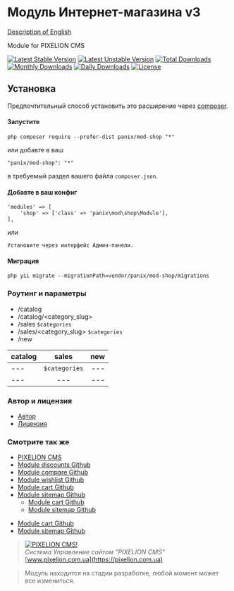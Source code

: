 # Модуль Интернет-магазина v3
[Description of English](README.md)

Module for PIXELION CMS

[![Latest Stable Version](https://poser.pugx.org/panix/mod-shop/v/stable)](https://packagist.org/packages/panix/mod-shop)
[![Latest Unstable Version](https://poser.pugx.org/panix/mod-shop/v/unstable)](https://packagist.org/packages/panix/mod-shop)
[![Total Downloads](https://poser.pugx.org/panix/mod-shop/downloads)](https://packagist.org/packages/panix/mod-shop)
[![Monthly Downloads](https://poser.pugx.org/panix/mod-shop/d/monthly)](https://packagist.org/packages/panix/mod-shop)
[![Daily Downloads](https://poser.pugx.org/panix/mod-shop/d/daily)](https://packagist.org/packages/panix/mod-shop)
[![License](https://poser.pugx.org/panix/mod-shop/license)](https://packagist.org/packages/panix/mod-shop)


## Установка

Предпочтительный способ установить это расширение через [composer](http://getcomposer.org/download/).

#### Запустите

```
php composer require --prefer-dist panix/mod-shop "*"
```

или добавте в ваш

```
"panix/mod-shop": "*"
```

в требуемый раздел вашего файла `composer.json`.

#### Добавте в ваш конфиг
```
'modules' => [
    'shop' => ['class' => 'panix\mod\shop\Module'],
],
```
или
```
Установите через интерфейс Админ-панели.
```

#### Миграция
```
php yii migrate --migrationPath=vendor/panix/mod-shop/migrations
```



### Роутинг и параметры
- /catalog
- /catalog/<category_slug>
- /sales `$categories`
- /sales/<category_slug> `$categories`
- /new 

| catalog   |      sales      |  new |
|-----------|:-------------:|------:|
| ---       |`$categories`| --- |
| ---       |    ---       |   --- |


### Автор и лицензия
- [Автор](https://github.com/andrtechno)
- [Лицензия](https://github.com/andrtechno/engine/blob/master/LICENSE.md)

### Смотрите так же
- [PIXELION CMS](https://pixelion.com.ua)
- [Module discounts Github](https://github.com/andrtechno/mod-discounts)
- [Module compare Github](https://github.com/andrtechno/mod-compare)
- [Module wishlist Github](https://github.com/andrtechno/mod-wishlist)
- [Module cart Github](https://github.com/andrtechno/mod-cart)
- [Module sitemap Github](https://github.com/andrtechno/mod-sitemap)
    * [Module cart Github](https://github.com/andrtechno/mod-cart)
    * [Module sitemap Github](https://github.com/andrtechno/mod-sitemap)
* [Module cart Github](https://github.com/andrtechno/mod-cart)
* [Module sitemap Github](https://github.com/andrtechno/mod-sitemap)


> [![PIXELION CMS!](https://pixelion.com.ua/uploads/logo.svg "PIXELION CMS")](https://pixelion.com.ua)  
<i>Система Управление сайтом "PIXELION CMS"</i>  
[www.pixelion.com.ua](https://pixelion.com.ua)

> Модуль находится на стадии разработке, любой момент может все измениться.
